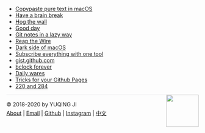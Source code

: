 <head>
<!-- Global site tag (gtag.js) - Google Analytics -->
<script async src="https://www.googletagmanager.com/gtag/js?id=UA-168364188-1"></script>
<script>
  window.dataLayer = window.dataLayer || [];
  function gtag(){dataLayer.push(arguments);}
  gtag('js', new Date());

  gtag('config', 'UA-168364188-1');
</script>
</head>

- [Copypaste pure text in macOS](en/2020/05/31/pureText.md)
- [Have a brain break](https://vjyq.github.io/brainbreak/)
- [Hog the wall](https://vjyq.github.io/wallhog/)
- [Good day](https://vjyq.github.io/gooday/)
- [Git notes in a lazy way](https://vjyq.github.io/etontig/)
- [Reap the Wire](en/2020/03/29/reap-the-wire.md)
- [Dark side of macOS](https://vjyq.github.io/tuqiu/)
- [Subscribe everything with one tool](https://vjyq.github.io/satsie/)
- [gist.github.com](https://vjyq.github.io/wcrXic/gist-github-com/gist-github-com)
- [bclock forever](https://vjyq.github.io/bclock/)
- [Daily wares](en/2020/02/15/wares.md)
- [Tricks for your Github Pages](en/2020/01/20/tricks-for-gh-pages.md)
- [220 and 284](en/2018/08/06/220-and-284.md)

<div><a href="https://vjyq.github.io/daily"><img src="https://github.com/vjyq/vjyq.github.io/blob/master/avatar.png?raw=true" style="float:right;width:85px;height:85px"/></a></div><div style="border-top:1px solid #e1e4e8;padding-top:16px"></div>
<div>© 2018-2020 by YUQING JI</div>
<div style="padding-top:0.3em"><a href="https://vjyq.github.io/en/about">About</a> | <a href="mailto:yuqing.ji@outlook.com">Email</a> | <a href="https://github.com/vjyq">Github</a> | <a href="https://www.instagram.com/gniquyij/">Instagram</a> | <a href="https://vjyq.github.io/zh">中文</a></div>